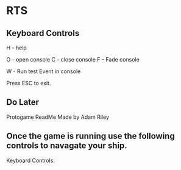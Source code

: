 RTS
======

## Keyboard Controls
H - help

O - open console
C - close console
F - Fade console

W - Run test Event in console

Press ESC to exit.

## Do Later

Protogame  ReadMe
Made by Adam Riley

Once the game is running use the following controls to navagate your ship.
--------------------------------------------------------------------------
Keyboard Controls:

